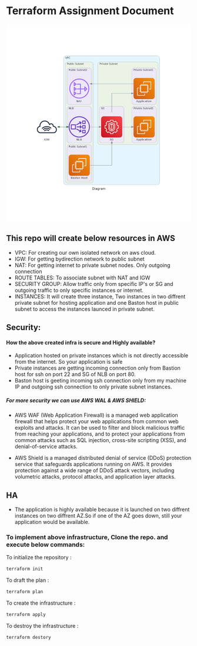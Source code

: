 # Terraform Assignment Document
![Diagram](./diagram.png)
## This repo will create below resources in AWS

- VPC: For creating our own isolated network on aws cloud.
- IGW: For getting bydirection network to public subnet
- NAT: For getting internet to private subnet nodes. Only outgoing connection
- ROUTE TABLES: To associate subnet with NAT and IGW
- SECURITY GROUP: Allow traffic only from specific IP's or SG and outgoing traffic to only specific instances or internet.
- INSTANCES: It will create three instance, Two  instances in two diffrent private subnet for hosting application and one Baston host in public subnet to access the instances launced in private subnet.


## Security:

#### How the above created infra is secure and Highly available?

- Application hosted on private instances which is not directly accessible from the internet. So your application is safe
- Private instances are getting incoming connection only from Bastion host for ssh on port 22 and SG of NLB on port 80.
- Baston host is geeting incoming ssh connection only from my machine IP and outgoing ssh connection to only private subnet instances.

##### For more security we can use AWS WAL & AWS SHIELD:
- AWS WAF (Web Application Firewall) is a managed web application firewall that helps protect your web applications from common web exploits and attacks. It can be used to filter and block malicious traffic from reaching your applications, and to protect your applications from common attacks such as SQL injection, cross-site scripting (XSS), and denial-of-service attacks.

- AWS Shield is a managed distributed denial of service (DDoS) protection service that safeguards applications running on AWS. It provides protection against a wide range of DDoS attack vectors, including volumetric attacks, protocol attacks, and application layer attacks.

## HA
- The application is highly available because it is launched on two diffrent instances on two diffrent AZ.So if one of the AZ goes down, still your application would be available.

### To implement above infrastructure, Clone the repo. and execute below commands:

To initialize the repository :
```bash
terraform init
```

To draft the plan :
```bash
terraform plan
```

To create the infrastructure :
```bash
terraform apply
```

To destroy the infrastructure :
```bash
terraform destory
```
